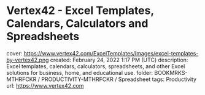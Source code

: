 # Vertex42 - Excel Templates, Calendars, Calculators and Spreadsheets

cover: https://www.vertex42.com/ExcelTemplates/Images/excel-templates-by-vertex42.png
created: February 24, 2022 1:17 PM (UTC)
description: Excel templates, calendars, calculators, spreadsheets, and other Excel solutions for business, home, and educational use.
folder: BOOKMRKS-MTHRFCKR / PRODUCTIVITY-MTHRFCKR / Spreadsheet
tags: Productivity
url: https://www.vertex42.com